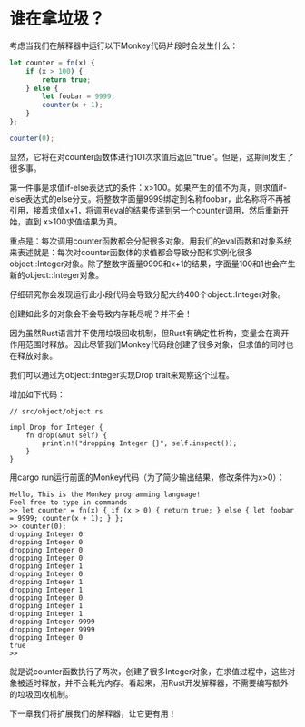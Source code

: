 # 谁在拿垃圾？

考虑当我们在解释器中运行以下Monkey代码片段时会发生什么：
```js
let counter = fn(x) { 
    if (x > 100) {
        return true; 
    } else {
        let foobar = 9999;
        counter(x + 1); 
    }
}; 

counter(0);
```

显然，它将在对counter函数体进行101次求值后返回“true”。但是，这期间发生了很多事。

第一件事是求值if-else表达式的条件：x>100。如果产生的值不为真，则求值if-else表达式的else分支。将整数字面量9999绑定到名称foobar，此名称将不再被引用，接着求值x+1，将调用eval的结果传递到另一个counter调用，然后重新开始，直到 x>100求值结果为真。

重点是：每次调用counter函数都会分配很多对象。用我们的eval函数和对象系统来表述就是：每次对counter函数体的求值都会导致分配和实例化很多object::Integer对象。除了整数字面量9999和x+1的结果，字面量100和1也会产生新的object::Integer对象。

仔细研究你会发现运行此小段代码会导致分配大约400个object::Integer对象。

创建如此多的对象会不会导致内存耗尽呢？并不会！

因为虽然Rust语言并不使用垃圾回收机制，但Rust有确定性析构，变量会在离开作用范围时释放。因此尽管我们Monkey代码段创建了很多对象，但求值的同时也在释放对象。

我们可以通过为object::Integer实现Drop trait来观察这个过程。

增加如下代码：
```rust,noplaypen
// src/object/object.rs

impl Drop for Integer {
    fn drop(&mut self) {
        println!("dropping Integer {}", self.inspect());
    }
}
```

用cargo run运行前面的Monkey代码（为了简少输出结果，修改条件为x>0）：
```
Hello, This is the Monkey programming language!
Feel free to type in commands
>> let counter = fn(x) { if (x > 0) { return true; } else { let foobar = 9999; counter(x + 1); } };
>> counter(0);
dropping Integer 0
dropping Integer 0
dropping Integer 0
dropping Integer 0
dropping Integer 1
dropping Integer 0
dropping Integer 1
dropping Integer 1
dropping Integer 0
dropping Integer 1
dropping Integer 1
dropping Integer 9999
dropping Integer 9999
dropping Integer 0
true
>>
```
就是说counter函数执行了两次，创建了很多Integer对象，在求值过程中，这些对象被适时释放，并不会耗光内存。看起来，用Rust开发解释器，不需要编写额外的垃圾回收机制。

下一章我们将扩展我们的解释器，让它更有用！